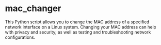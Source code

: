# mac_changer
This Python script allows you to change the MAC address of a specified network interface on a Linux system. Changing your MAC address can help with privacy and security, as well as testing and troubleshooting network configurations.

